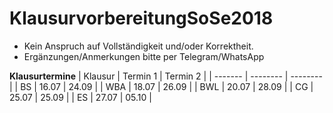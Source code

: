 # KlausurvorbereitungSoSe2018
- Kein Anspruch auf Vollständigkeit und/oder Korrektheit. 
- Ergänzungen/Anmerkungen bitte per Telegram/WhatsApp

**Klausurtermine**
| Klausur | Termin 1 | Termin 2 |
| ------- | -------- | -------- |
| BS      | 16.07    | 24.09    |
| WBA     | 18.07    | 26.09    |
| BWL     | 20.07    | 28.09    |
| CG      | 25.07    | 25.09    |
| ES      | 27.07    | 05.10    |
